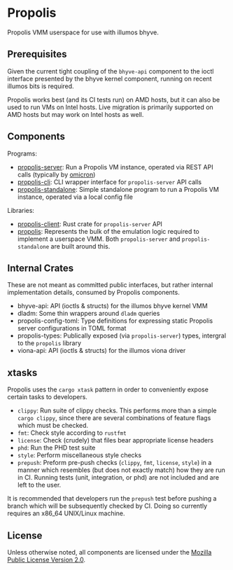 # Propolis

Propolis VMM userspace for use with illumos bhyve.

## Prerequisites

Given the current tight coupling of the `bhyve-api` component to the ioctl
interface presented by the bhyve kernel component, running on recent illumos
bits is required.

Propolis works best (and its CI tests run) on AMD hosts, but it can also be used
to run VMs on Intel hosts. Live migration is primarily supported on AMD hosts
but may work on Intel hosts as well.

## Components

Programs:
- [propolis-server](bin/propolis-server): Run a Propolis VM instance, operated
  via REST API calls (typically by
  [omicron](https://github.com/oxidecomputer/omicron))
- [propolis-cli](bin/propolis-cli): CLI wrapper interface for `propolis-server`
  API calls
- [propolis-standalone](bin/propolis-standalone): Simple standalone program to
  run a Propolis VM instance, operated via a local config file

Libraries:
- [propolis-client](lib/propolis-client): Rust crate for `propolis-server` API
- [propolis](lib/propolis): Represents the bulk of the emulation logic required
  to implement a userspace VMM.  Both `propolis-server` and
  `propolis-standalone` are built around this.

## Internal Crates

These are not meant as committed public interfaces, but rather internal
implementation details, consumed by Propolis components.

- bhyve-api: API (ioctls & structs) for the illumos bhyve kernel VMM
- dladm: Some thin wrappers around `dladm` queries
- propolis-config-toml: Type definitions for expressing static Propolis server
  configurations in TOML format
- propolis-types: Publically exposed (via `propolis-server`) types, intergral
  to the `propolis` library
- viona-api: API (ioctls & structs) for the illumos viona driver

## xtasks

Propolis uses the `cargo xtask` pattern in order to conveniently expose certain
tasks to developers.

- `clippy`: Run suite of clippy checks.  This performs more than a simple
  `cargo clippy`, since there are several combinations of feature flags which
  must be checked.
- `fmt`: Check style according to `rustfmt`
- `license`:  Check (crudely) that files bear appropriate license headers
- `phd`: Run the PHD test suite
- `style`: Perform miscellaneous style checks
- `prepush`: Preform pre-push checks (`clippy`, `fmt`, `license`, `style`) in a
  manner which resembles (but does not exactly match) how they are run in CI.
  Running tests (unit, integration, or phd) are not included and are left to
  the user.

It is recommended that developers run the `prepush` test before pushing a
branch which will be subsequently checked by CI.  Doing so currently requires
an x86\_64 UNIX/Linux machine.

## License

Unless otherwise noted, all components are licensed under the [Mozilla Public
License Version 2.0](LICENSE).
